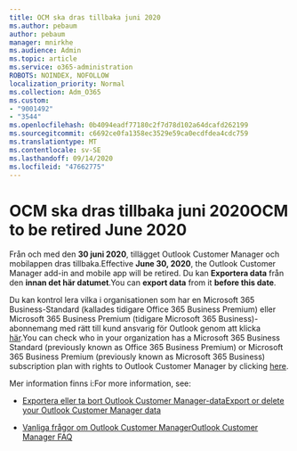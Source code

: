 ```yaml
---
title: OCM ska dras tillbaka juni 2020
ms.author: pebaum
author: pebaum
manager: mnirkhe
ms.audience: Admin
ms.topic: article
ms.service: o365-administration
ROBOTS: NOINDEX, NOFOLLOW
localization_priority: Normal
ms.collection: Adm_O365
ms.custom:
- "9001492"
- "3544"
ms.openlocfilehash: 0b4094eadf77180c2f7d78d102a64dcafd262199
ms.sourcegitcommit: c6692ce0fa1358ec3529e59ca0ecdfdea4cdc759
ms.translationtype: MT
ms.contentlocale: sv-SE
ms.lasthandoff: 09/14/2020
ms.locfileid: "47662775"
---
```

# <a name="ocm-to-be-retired-june-2020"></a><span data-ttu-id="e2d96-102">OCM ska dras tillbaka juni 2020</span><span class="sxs-lookup"><span data-stu-id="e2d96-102">OCM to be retired June 2020</span></span>


<span data-ttu-id="e2d96-103">Från och med den **30 juni 2020**, tillägget Outlook Customer Manager och mobilappen dras tillbaka.</span><span class="sxs-lookup"><span data-stu-id="e2d96-103">Effective **June 30, 2020**, the Outlook Customer Manager add-in and mobile app will be retired.</span></span> <span data-ttu-id="e2d96-104">Du kan  **Exportera data**  från den  **innan det här datumet**.</span><span class="sxs-lookup"><span data-stu-id="e2d96-104">You can  **export data**  from it  **before this date**.</span></span>  

<span data-ttu-id="e2d96-105">Du kan kontrol lera vilka i organisationen som har en Microsoft 365 Business-Standard (kallades tidigare Office 365 Business Premium) eller Microsoft 365 Business Premium (tidigare Microsoft 365 Business)-abonnemang med rätt till kund ansvarig för Outlook genom att klicka [här](https://admin.microsoft.com/AdminPortal/Home?ref=/users).</span><span class="sxs-lookup"><span data-stu-id="e2d96-105">You can check who in your organization has a Microsoft 365 Business Standard (previously known as Office 365 Business Premium) or Microsoft 365 Business Premium (previously known as Microsoft 365 Business) subscription plan with rights to Outlook Customer Manager by clicking [here](https://admin.microsoft.com/AdminPortal/Home?ref=/users).</span></span>

<span data-ttu-id="e2d96-106">Mer information finns i:</span><span class="sxs-lookup"><span data-stu-id="e2d96-106">For more information, see:</span></span>

- [<span data-ttu-id="e2d96-107">Exportera eller ta bort Outlook Customer Manager-data</span><span class="sxs-lookup"><span data-stu-id="e2d96-107">Export or delete your Outlook Customer Manager data</span></span>](https://support.office.com/article/1a421cb4-e8de-4b44-bfb8-710b92820439)

- [<span data-ttu-id="e2d96-108">Vanliga frågor om Outlook Customer Manager</span><span class="sxs-lookup"><span data-stu-id="e2d96-108">Outlook Customer Manager FAQ</span></span>](https://support.office.com/article/88e127ca-43a1-4c9d-8d52-6ad3a80f9c32)
